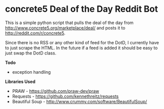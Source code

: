 # concrete5 Deal of the Day Reddit Bot #

This is a simple python script that pulls the deal of the day from http://www.concrete5.org/marketplace/deal/ 
and posts it to http://reddit.com/r/concrete5.

Since there is no RSS or any other kind of feed for the DotD, I currently have to just scrape the HTML. 
In the future if a feed is added it should be easy to just swap the DotD class.

__Todo__
* exception handling

__Libraries Used__
* PRAW - https://github.com/praw-dev/praw
* Requests - https://github.com/kennethreitz/requests
* Beautiful Soup - http://www.crummy.com/software/BeautifulSoup/
